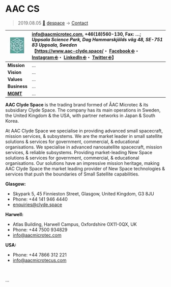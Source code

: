 # AAC CS
> 2019.08.05 [🚀](../../index/index.md) [despace](../index.md) → [Contact](../contact.md)

|[![](../f/contact/a/aac_cs_logo1_thumb.webp)](../f/contact/a/aac_cs_logo1.png)|<info@aacmicrotec.com>, +46(18)560-130, Fax: …;<br> *Uppsala Science Park, Dag Hammarskjölds väg 48, SE-751 83 Uppsala, Sweden*<br> 【<https://www.aac-clyde.space/>・ [Facebook ⎆](https://www.facebook.com/clydespace)・ [Instagram ⎆](https://www.instagram.com/clydespace/)・ [LinkedIn ⎆](https://www.linkedin.com/company/clyde-space-ltd/)・ [Twitter ⎆](https://twitter.com/ClydeSpace)】|
|:--|:--|
|**Mission**|…|
|**Vision**|…|
|**Values**|…|
|**Business**|…|
|**[MGMT](../mgmt.md)**|…|

**AAC Clyde Space** is the trading brand formed of ÅAC Microtec & its subsidiary Clyde Space. The company has its main operations in Sweden, the United Kingdom & the USA, with partner networks in Japan & South Korea.

At AAC Clyde Space we specialise in providing advanced small spacecraft, mission services, & subsystems. We are the market leader in small satellite solutions & services for government, commercial, & educational organisations. We specialise in advanced nanosatellite spacecraft, mission services, & reliable subsystems. Providing market-leading New Space solutions & services for government, commercial, & educational organisations. Our solutions have an impressive mission heritage, making AAC Clyde Space the market leading provider of New Space technologies & services that push the boundaries of Small Satellite capabilities.

**Glasgow:**

   - Skypark 5, 45 Finnieston Street, Glasgow, United Kingdom,  G3 8JU
   - Phone: +44 141 946 4440
   - <enquiries@clyde.space>

**Harwell:**

   - Atlas Building, Harwell Campus, Oxfordshire OX11-0QX, UK
   - Phone: +44 7500 934829
   - <info@aacmicrotec.com>

**USA:**

   - Phone: +44 7866 312 221
   - <info@aacmicrotecus.com>

<p style="page-break-after:always"> </p>

…

